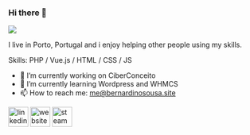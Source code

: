 ### Hi there 👋
![](https://bernardinosousa.site/img/me.png)

I live in Porto, Portugal and i enjoy helping other people using my skills. 

Skills: PHP / Vue.js / HTML / CSS / JS

- 🔭 I’m currently working on CiberConceito 
- 🌱 I’m currently learning Wordpress and WHMCS 
- 📫 How to reach me: me@bernardinosousa.site 


[<img src='https://cdn.jsdelivr.net/npm/simple-icons@3.0.1/icons/linkedin.svg' alt='linkedin' height='40'>](https://www.linkedin.com/in/bernardinosousa/)  [<img src='https://cdn.jsdelivr.net/npm/simple-icons@3.0.1/icons/icloud.svg' alt='website' height='40'>](https://bernardinosousa.site/)  [<img src='https://cdn.jsdelivr.net/npm/simple-icons@3.0.1/icons/steam.svg' alt='steam' height='40'>](https://steamcommunity.com/id/trayz_)  
